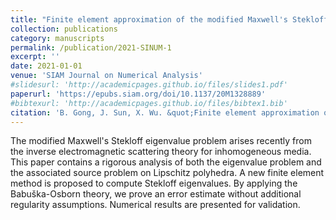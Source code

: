 ```yaml
---
title: "Finite element approximation of the modified Maxwell's Stekloff eigenvalues"
collection: publications
category: manuscripts
permalink: /publication/2021-SINUM-1
excerpt: ''
date: 2021-01-01
venue: 'SIAM Journal on Numerical Analysis'
#slidesurl: 'http://academicpages.github.io/files/slides1.pdf'
paperurl: 'https://epubs.siam.org/doi/10.1137/20M1328889'
#bibtexurl: 'http://academicpages.github.io/files/bibtex1.bib'
citation: 'B. Gong, J. Sun, X. Wu. &quot;Finite element approximation of the modified Maxwell''s Stekloff eigenvalues.&quot; <i>SIAM Journal on Numerical Analysis</i>. 50(5), 2430-2448, 2021.'
---
```


The modified Maxwell's Stekloff eigenvalue problem arises recently from the inverse electromagnetic scattering theory for inhomogeneous media. This paper contains a rigorous analysis of both the eigenvalue problem and the associated source problem on Lipschitz polyhedra. A new finite element method is proposed to compute Stekloff eigenvalues. By applying the Babuška-Osborn theory, we prove an error estimate without additional regularity assumptions. Numerical results are presented for validation.
